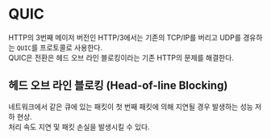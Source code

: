 # QUIC

HTTP의 3번째 메이저 버전인 HTTP/3에서는 기존의 TCP/IP를 버리고 UDP를 경유하는 `QUIC`를 프로토콜로 사용한다.  
QUIC은 전환은 헤드 오브 라인 블로킹이라는 기존 HTTP의 문제를 해결한다.

## 헤드 오브 라인 블로킹 (Head-of-line Blocking)

네트워크에서 같은 큐에 있는 패킷이 첫 번째 패킷에 의해 지연될 경우 발생하는 성능 저하 현상.  
처리 속도 지연 및 패킷 손실을 발생시킬 수 있다.
